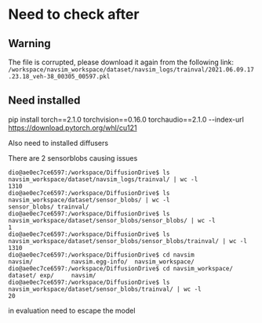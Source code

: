 # Need to check after

## Warning

The file is corrupted, please download it again from the following link:
`/workspace/navsim_workspace/dataset/navsim_logs/trainval/2021.06.09.17.23.18_veh-38_00305_00597.pkl`

## Need installed

pip install torch==2.1.0 torchvision==0.16.0 torchaudio==2.1.0 --index-url https://download.pytorch.org/whl/cu121

Also need to installed diffusers



There are 2 sensorblobs causing issues
```
dio@ae0ec7ce6597:/workspace/DiffusionDrive$ ls navsim_workspace/dataset/navsim_logs/trainval/ | wc -l
1310
dio@ae0ec7ce6597:/workspace/DiffusionDrive$ ls navsim_workspace/dataset/sensor_blobs/ | wc -l
sensor_blobs/ trainval/     
dio@ae0ec7ce6597:/workspace/DiffusionDrive$ ls navsim_workspace/dataset/sensor_blobs/sensor_blobs/ | wc -l
1
dio@ae0ec7ce6597:/workspace/DiffusionDrive$ ls navsim_workspace/dataset/sensor_blobs/sensor_blobs/trainval/ | wc -l
1310
dio@ae0ec7ce6597:/workspace/DiffusionDrive$ cd navsim
navsim/           navsim.egg-info/  navsim_workspace/ 
dio@ae0ec7ce6597:/workspace/DiffusionDrive$ cd navsim_workspace/
dataset/ exp/     navsim/  
dio@ae0ec7ce6597:/workspace/DiffusionDrive$ ls navsim_workspace/dataset/sensor_blobs/trainval/ | wc -l
20
```
in evaluation need to escape the model 